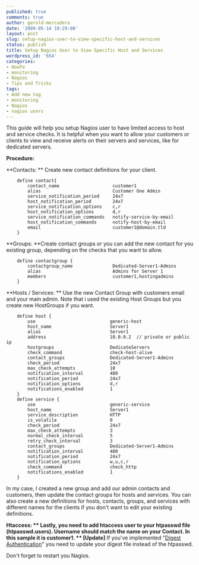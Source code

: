 ```yaml
---
published: true
comments: true
author: gerold-mercadero
date: '2009-05-14 19:29:00'
layout: post
slug: setup-nagios-user-to-view-specific-host-and-services
status: publish
title: Setup Nagios User to View Specific Host and Services
wordpress_id: '654'
categories:
- HowTo
- monitoring
- Nagios
- Tips and Tricks
tags:
- Add new tag
- monitoring
- Nagios
- nagios users
---
```


This guide will help you setup Nagios user to have limited access to host and service checks.  It is helpful when you want to allow your customers or clients to view and receive alerts on their servers and services, like for dedicated servers.

**Procedure:**

**Contacts: ** Create new contact definitions for your client.
```
	define contact{
        contact_name                    customer1
        alias                           Customer One Admin
        service_notification_period     24x7
        host_notification_period        24x7
        service_notification_options    c,r
        host_notification_options       d,r
        service_notification_commands   notify-service-by-email
        host_notification_commands      notify-host-by-email
        email                           customer1@domain.tld
    }
```

**Groups:  **Create contact groups or you can add the new contact for you existing group, depending on the checks that you want to allow.  
```
	define contactgroup {
        contactgroup_name               Dedicated-Server1-Admins
        alias                           Admins for Server 1
        members                         customer1,hostingadmins
	}
```

**Hosts / Services: **  Use the new Contact Group with customers email and your main admin.  Note that i used the existing Host Groups but you create new HostGroups if you want.
```
	define host {
        use                            generic-host
        host_name                      Server1
        alias                          Server1
        address                        10.0.0.2  // private or public ip
        hostgroups                     DedicateServers
        check_command                  check-host-alive
        contact_groups                 Dedicated-Server1-Admins
        check_period                   24x7
        max_check_attempts             10
        notification_interval          480
        notification_period            24x7
        notification_options           d,r
        notifications_enabled          1
	}
    define service {
        use                            generic-service
        host_name                      Server1
        service_description            HTTP
        is_volatile                    0
        check_period                   24x7
        max_check_attempts             3
        normal_check_interval          5
        retry_check_interval           3
        contact_groups                 Dedicated-Server1-Admins
        notification_interval          480
        notification_period            24x7
        notification_options           w,u,c,r
        check_command                  check_http
        notifications_enabled          1
	}
```

In my case, I created a new group and add our admin contacts and customers, then update the contact groups for hosts and services.  You can also create a new definitions for hosts, contacts, groups, and services with different names for the clients if you don't want to edit your existing definitions.
  
**Htaccess: ** Lastly, you need to add htaccess user to your htpasswd file (htpasswd.users).  Username should match the name on your Contact.  In this sample it is customer1. ** [Update]** If you've implemented "[Digest Authentication](http://nagios.sourceforge.net/docs/3_0/cgisecurity.html)" you need to update your digest file instead of the htpasswd.
  
Don't forget to restart you Nagios.
